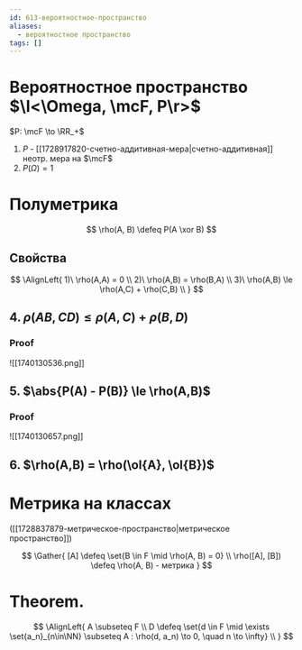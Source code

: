 ```yaml
---
id: 613-вероятностное-пространство
aliases:
  - вероятностное пространство
tags: []
---
```


# Вероятностное пространство $\l<\Omega, \mcF, P\r>$

$P: \mcF \to \RR_+$

1.  $P$ - [[1728917820-счетно-аддитивная-мера|счетно-аддитивная]] неотр. мера на $\mcF$
2.  $P(\Omega) = 1$

# Полуметрика

$$
\rho(A, B) \defeq P(A \xor B)
$$

## Свойства

$$
\AlignLeft{
1)\ \rho(A,A) = 0 \\
2)\ \rho(A,B) = \rho(B,A) \\
3)\ \rho(A,B) \le \rho(A,C) + \rho(C,B) \\
}
$$

## 4. $\rho(AB, CD) \le \rho(A,C) + \rho(B,D)$

### Proof

![[1740130536.png]]

## 5. $\abs{P(A) - P(B)} \le \rho(A,B)$

### Proof

![[1740130657.png]]

## 6. $\rho(A,B) = \rho(\ol{A}, \ol{B})$

# Метрика на классах

([[1728837879-метрическое-пространство|метрическое пространство]])

$$
\Gather{
[A] \defeq \set{B \in F \mid \rho(A, B) = 0} \\
\rho([A], [B]) \defeq \rho(A, B) - метрика
}
$$

# Theorem.
$$
\AlignLeft{
A \subseteq F \\
D \defeq \set{d \in F \mid \exists \set{a_n}_{n\in\NN} \subseteq A : 
\rho(d, a_n) \to 0, \quad n \to \infty} \\
}
$$
